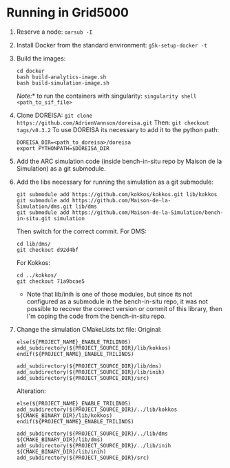 # Running in Grid5000

1. Reserve a node: `oarsub -I`

2. Install Docker from the standard environment: `g5k-setup-docker -t`

3. Build the images: 
    ```
    cd docker
    bash build-analytics-image.sh
    bash build-simulation-image.sh
    ```
    *Note:** to run the containers with singularity: `singularity shell <path_to_sif_file>`

4. Clone DOREISA: `git clone https://github.com/AdrienVannson/doreisa.git`
    Then: `git checkout tags/v0.3.2`
    To use DOREISA its necessary to add it to the python path:
    ```
    DOREISA_DIR=<path_to_doreisa>/doreisa
    export PYTHONPATH=$DOREISA_DIR
    ```


5. Add the ARC simulation code (inside bench-in-situ repo by Maison de la Simulation) as a git submodule.

6. Add the libs necessary for running the simulation as a git submodule: 
    ```
    git submodule add https://github.com/kokkos/kokkos.git lib/kokkos
    git submodule add https://github.com/Maison-de-la-Simulation/dms.git lib/dms
    git submodule add https://github.com/Maison-de-la-Simulation/bench-in-situ.git simulation
    ```
    Then switch for the correct commit. For DMS:
    ```
    cd lib/dms/
    git checkout d92d4bf
    ```

    For Kokkos:
    ```
    cd ../kokkos/
    git checkout 71a9bcae5
    ```
    - Note that lib/inih is one of those modules, but since its not configured as a submodule in the bench-in-situ repo,
    it was not possible to recover the correct version or commit of this library, then I'm coping the code from the 
    bench-in-situ repo.

7. Change the simulation CMakeLists.txt file:
    Original:
    ```
    else(${PROJECT_NAME}_ENABLE_TRILINOS)
    add_subdirectory(${PROJECT_SOURCE_DIR}/lib/kokkos)
    endif(${PROJECT_NAME}_ENABLE_TRILINOS)

    add_subdirectory(${PROJECT_SOURCE_DIR}/lib/dms)
    add_subdirectory(${PROJECT_SOURCE_DIR}/lib/inih)
    add_subdirectory(${PROJECT_SOURCE_DIR}/src)
    ```
    Alteration:
    ```
    else(${PROJECT_NAME}_ENABLE_TRILINOS)
    add_subdirectory(${PROJECT_SOURCE_DIR}/../lib/kokkos ${CMAKE_BINARY_DIR}/lib/kokkos)
    endif(${PROJECT_NAME}_ENABLE_TRILINOS)

    add_subdirectory(${PROJECT_SOURCE_DIR}/../lib/dms ${CMAKE_BINARY_DIR}/lib/dms)
    add_subdirectory(${PROJECT_SOURCE_DIR}/../lib/inih ${CMAKE_BINARY_DIR}/lib/inih)
    add_subdirectory(${PROJECT_SOURCE_DIR}/src)
    ```